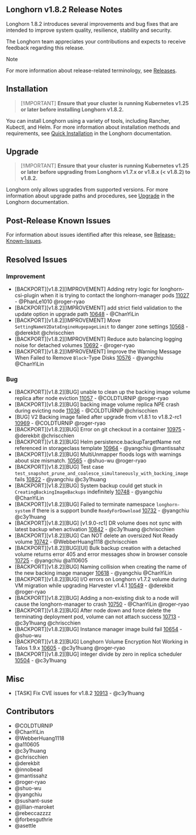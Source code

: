 ## Longhorn v1.8.2 Release Notes

Longhorn 1.8.2 introduces several improvements and bug fixes that are intended to improve system quality, resilience, stability and security.

The Longhorn team appreciates your contributions and expects to receive feedback regarding this release.

> [!NOTE]
> For more information about release-related terminology, see [Releases](https://github.com/longhorn/longhorn#releases).

## Installation

>  [!IMPORTANT]
**Ensure that your cluster is running Kubernetes v1.25 or later before installing Longhorn v1.8.2.**

You can install Longhorn using a variety of tools, including Rancher, Kubectl, and Helm. For more information about installation methods and requirements, see [Quick Installation](https://longhorn.io/docs/1.8.2/deploy/install/) in the Longhorn documentation.

## Upgrade

>  [!IMPORTANT]
**Ensure that your cluster is running Kubernetes v1.25 or later before upgrading from Longhorn v1.7.x or v1.8.x (< v1.8.2) to v1.8.2.**

Longhorn only allows upgrades from supported versions. For more information about upgrade paths and procedures, see [Upgrade](https://longhorn.io/docs/1.8.2/deploy/upgrade/) in the Longhorn documentation.

## Post-Release Known Issues

For information about issues identified after this release, see [Release-Known-Issues](https://github.com/longhorn/longhorn/wiki/Release-Known-Issues).

## Resolved Issues

### Improvement

- [BACKPORT][v1.8.2][IMPROVEMENT] Adding retry logic for longhorn-csi-plugin when it is trying to contact the longhorn-manager pods [11027](https://github.com/longhorn/longhorn/issues/11027) - @PhanLe1010 @roger-ryao
- [BACKPORT][v1.8.2][IMPROVEMENT] add strict field validation to the update option in upgrade path [10648](https://github.com/longhorn/longhorn/issues/10648) - @ChanYiLin
- [BACKPORT][v1.8.2][IMPROVEMENT] Move `SettingNameV2DataEngineHugepageLimit` to danger zone settings [10568](https://github.com/longhorn/longhorn/issues/10568) - @derekbit @chriscchien
- [BACKPORT][v1.8.2][IMPROVEMENT] Reduce auto balancing logging noise for detached volumes [10692](https://github.com/longhorn/longhorn/issues/10692) - @roger-ryao
- [BACKPORT][v1.8.2][IMPROVEMENT] Improve the Warning Message When Failed to Remove `Block`-Type Disks [10576](https://github.com/longhorn/longhorn/issues/10576) - @yangchiu @ChanYiLin

### Bug

- [BACKPORT][v1.8.2][BUG] unable to clean up the backing image volume replica after node eviction [11057](https://github.com/longhorn/longhorn/issues/11057) - @COLDTURNIP @roger-ryao
- [BACKPORT][v1.8.2][BUG] backing image volume replica NPE crash during evicting node [11036](https://github.com/longhorn/longhorn/issues/11036) - @COLDTURNIP @chriscchien
- [BUG] V2 Backing image failed after upgrade from v1.8.1 to v1.8.2-rc1 [10969](https://github.com/longhorn/longhorn/issues/10969) - @COLDTURNIP @roger-ryao
- [BACKPORT][v1.8.2][BUG] Error on git checkout in a container [10975](https://github.com/longhorn/longhorn/issues/10975) - @derekbit @chriscchien
- [BACKPORT][v1.8.2][BUG] Helm persistence.backupTargetName not referenced in storageclass template [10964](https://github.com/longhorn/longhorn/issues/10964) - @yangchiu @mantissahz
- [BACKPORT][v1.8.2][BUG] MultiUnmapper floods logs with warnings about size mismatch. [10565](https://github.com/longhorn/longhorn/issues/10565) - @shuo-wu @roger-ryao
- [BACKPORT][v1.8.2][BUG] Test case `test_snapshot_prune_and_coalesce_simultaneously_with_backing_image` fails [10822](https://github.com/longhorn/longhorn/issues/10822) - @yangchiu @c3y1huang
- [BACKPORT][v1.8.2][BUG] System backup could get stuck in `CreatingBackingImageBackups` indefinitely [10748](https://github.com/longhorn/longhorn/issues/10748) - @yangchiu @ChanYiLin
- [BACKPORT][v1.8.2][BUG] Failed to terminate namespace `longhorn-system` if there is a support bundle `ReadyForDownload` [10732](https://github.com/longhorn/longhorn/issues/10732) - @yangchiu @c3y1huang
- [BACKPORT][v1.8.2][BUG] [v1.9.0-rc1] DR volume does not sync with latest backup when activation [10842](https://github.com/longhorn/longhorn/issues/10842) - @c3y1huang @chriscchien
- [BACKPORT][v1.8.2][BUG] Can NOT delete an oversized Not Ready volume [10742](https://github.com/longhorn/longhorn/issues/10742) - @WebberHuang1118 @chriscchien
- [BACKPORT][v1.8.2][BUG][UI] Bulk backup creation with a detached volume returns error 405 and error messages show in browser console [10725](https://github.com/longhorn/longhorn/issues/10725) - @yangchiu @a110605
- [BACKPORT][v1.8.2][BUG] Naming collision when creating the name of the new backing image manager [10618](https://github.com/longhorn/longhorn/issues/10618) - @yangchiu @ChanYiLin
- [BACKPORT][v1.8.2][BUG] I/O errors on Longhorn v1.7.2 volume during VM migration while upgrading Harvester v1.4.1 [10549](https://github.com/longhorn/longhorn/issues/10549) - @derekbit @roger-ryao
- [BACKPORT][v1.8.2][BUG] Adding a non-existing disk to a node will cause the longhorn-manager to crash [10750](https://github.com/longhorn/longhorn/issues/10750) - @ChanYiLin @roger-ryao
- [BACKPORT][v1.8.2][BUG] After node down and force delete the terminating deployment pod, volume can not attach success [10713](https://github.com/longhorn/longhorn/issues/10713) - @c3y1huang @chriscchien
- [BACKPORT][v1.8.2][BUG] Instance manager image build fail [10654](https://github.com/longhorn/longhorn/issues/10654) - @shuo-wu
- [BACKPORT][v1.8.2][BUG] Longhorn Volume Encryption Not Working in Talos 1.9.x [10605](https://github.com/longhorn/longhorn/issues/10605) - @c3y1huang @roger-ryao
- [BACKPORT][v1.8.2][BUG] integer divide by zero in replica scheduler [10504](https://github.com/longhorn/longhorn/issues/10504) - @c3y1huang

## Misc

- [TASK] Fix CVE issues for v1.8.2 [10913](https://github.com/longhorn/longhorn/issues/10913) - @c3y1huang

## Contributors

- @COLDTURNIP
- @ChanYiLin
- @WebberHuang1118
- @a110605
- @c3y1huang
- @chriscchien
- @derekbit
- @innobead
- @mantissahz
- @roger-ryao
- @shuo-wu
- @yangchiu
- @sushant-suse
- @jillian-maroket
- @rebeccazzzz
- @forbesguthrie
- @asettle
